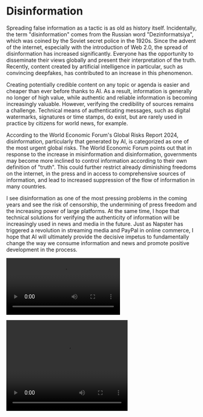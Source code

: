 # Disinformation

Spreading false information as a tactic is as old as history itself. Incidentally, the term "disinformation" comes from the Russian word "Dezinformatsiya", which was coined by the Soviet secret police in the 1920s.
Since the advent of the internet, especially with the introduction of Web 2.0, the spread of disinformation has increased significantly. Everyone has the opportunity to disseminate their views globally and present their interpretation of the truth. Recently, content created by artificial intelligence in particular, such as convincing deepfakes, has contributed to an increase in this phenomenon.

Creating potentially credible content on any topic or agenda is easier and cheaper than ever before thanks to AI. As a result, information is generally no longer of high value, while authentic and reliable information is becoming increasingly valuable. However, verifying the credibility of sources remains a challenge. Technical means of authenticating messages, such as digital watermarks, signatures or time stamps, do exist, but are rarely used in practice by citizens for world news, for example.

According to the World Economic Forum's Global Risks Report 2024, disinformation, particularly that generated by AI, is categorized as one of the most urgent global risks. The World Economic Forum points out that in response to the increase in misinformation and disinformation, governments may become more inclined to control information according to their own definition of "truth". This could further restrict already diminishing freedoms on the internet, in the press and in access to comprehensive sources of information, and lead to increased suppression of the flow of information in many countries.

I see disinformation as one of the most pressing problems in the coming years and see the risk of censorship, the undermining of press freedom and the increasing power of large platforms. At the same time, I hope that technical solutions for verifying the authenticity of information will be increasingly used in news and media in the future.
Just as Napster has triggered a revolution in streaming media and PayPal in online commerce, I hope that AI will ultimately provide the decisive impetus to fundamentally change the way we consume information and news and promote positive development in the process.

![Disinformation_the_source](_Disinformation_the_source.mp4)

<video width="320" height="240" controls>
  <source src="Disinformation_the_source.mp4" type="video/mp4">
</video>
